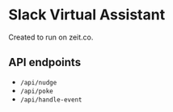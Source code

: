 # Slack Virtual Assistant

Created to run on zeit.co.

## API endpoints

- `/api/nudge`
- `/api/poke`
- `/api/handle-event`
